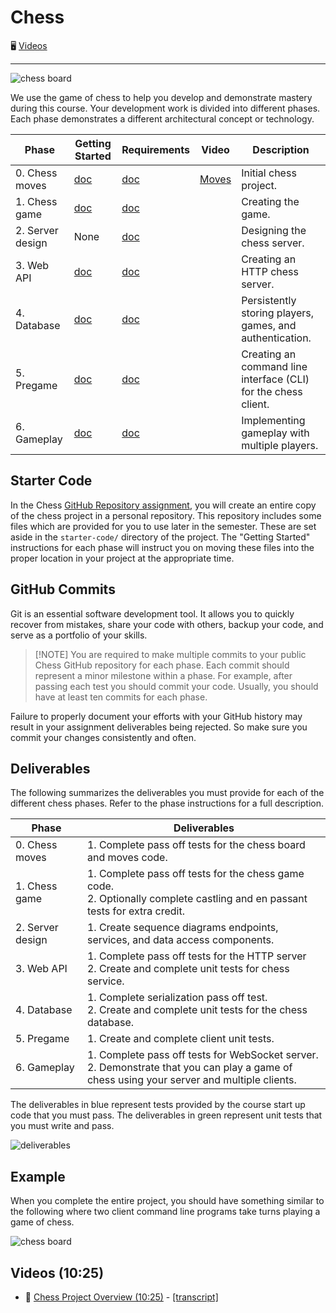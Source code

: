 # Chess

🖥️ [Videos](#videos)

---

![chess board](6-gameplay/highlight-moves.png)

We use the game of chess to help you develop and demonstrate mastery during this course. Your development work is divided into different phases. Each phase demonstrates a different architectural concept or technology.

| Phase            | Getting Started                         | Requirements                            | Video                                 | Description                                                    |
| ---------------- | --------------------------------------- | --------------------------------------- | ------------------------------------- | -------------------------------------------------------------- |
| 0. Chess moves   | [doc](0-chess-moves/getting-started.md) | [doc](0-chess-moves/chess-moves.md)     | [Moves](https://youtu.be/mTtK8iRXsZo) | Initial chess project.                                         |
| 1. Chess game    | [doc](1-chess-game/getting-started.md)  | [doc](1-chess-game/chess-game.md)       |                                       | Creating the game.                                             |
| 2. Server design | None                                    | [doc](2-server-design/server-design.md) |                                       | Designing the chess server.                                    |
| 3. Web API       | [doc](3-web-api/getting-started.md)     | [doc](3-web-api/web-api.md)             |                                       | Creating an HTTP chess server.                                 |
| 4. Database      | [doc](4-database/getting-started.md)    | [doc](4-database/database.md)           |                                       | Persistently storing players, games, and authentication.       |
| 5. Pregame       | [doc](5-pregame/getting-started.md)     | [doc](5-pregame/pregame.md)             |                                       | Creating an command line interface (CLI) for the chess client. |
| 6. Gameplay      | [doc](6-gameplay/getting-started.md)    | [doc](6-gameplay/gameplay.md)           |                                       | Implementing gameplay with multiple players.                   |

## Starter Code

In the Chess [GitHub Repository assignment](chess-github-repository/chess-github-repository.md), you will create an entire copy of the chess project in a personal repository. This repository includes some files which are provided for you to use later in the semester. These are set aside in the `starter-code/` directory of the project. The "Getting Started" instructions for each phase will instruct you on moving these files into the proper location in your project at the appropriate time.

## GitHub Commits

Git is an essential software development tool. It allows you to quickly recover from mistakes, share your code with others, backup your code, and serve as a portfolio of your skills.

> [!NOTE] You are required to make multiple commits to your public Chess GitHub repository for each phase. Each commit should represent a minor milestone within a phase. For example, after passing each test you should commit your code. Usually, you should have at least ten commits for each phase.

Failure to properly document your efforts with your GitHub history may result in your assignment deliverables being rejected. So make sure you commit your changes consistently and often.

## Deliverables

The following summarizes the deliverables you must provide for each of the different chess phases. Refer to the phase instructions for a full description.

| Phase            | Deliverables                                                                                                                                  |
| ---------------- | --------------------------------------------------------------------------------------------------------------------------------------------- |
| 0. Chess moves   | 1. Complete pass off tests for the chess board and moves code.                                                                                |
| 1. Chess game    | 1. Complete pass off tests for the chess game code.<br/>2. Optionally complete castling and en passant tests for extra credit.                |
| 2. Server design | 1. Create sequence diagrams endpoints, services, and data access components.                                                                  |
| 3. Web API       | 1. Complete pass off tests for the HTTP server<br/>2. Create and complete unit tests for chess service.                                       |
| 4. Database      | 1. Complete serialization pass off test.<br/>2. Create and complete unit tests for the chess database.                                        |
| 5. Pregame       | 1. Create and complete client unit tests.                                                                                                     |
| 6. Gameplay      | 1. Complete pass off tests for WebSocket server.<br/>2. Demonstrate that you can play a game of chess using your server and multiple clients. |

The deliverables in blue represent tests provided by the course start up code that you must pass. The deliverables in green represent unit tests that you must write and pass.

![deliverables](deliverables.png)

## Example

When you complete the entire project, you should have something similar to the following where two client command line programs take turns playing a game of chess.

![chess board](chess-demo.gif)

## <a name="videos"></a>Videos (10:25)

- 🎥 [Chess Project Overview (10:25)](https://byu.hosted.panopto.com/Panopto/Pages/Viewer.aspx?id=eea6cf56-8979-4c5c-8bb6-b170014c3c02) - [[transcript]](https://github.com/user-attachments/files/17707199/CS_240_Chess_Project_Overview_Transcript.pdf)
